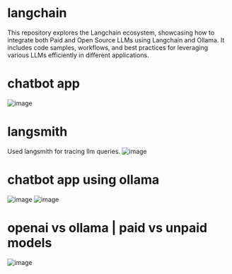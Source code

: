 # langchain
This repository explores the Langchain ecosystem, showcasing how to integrate both Paid and Open Source LLMs using Langchain and Ollama. It includes code samples, workflows, and best practices for leveraging various LLMs efficiently in different applications.

# chatbot app
![image](https://github.com/user-attachments/assets/341deab6-1c63-4722-9eac-a5bfe351ee64)

# langsmith 
Used langsmith for tracing llm queries.
![image](https://github.com/user-attachments/assets/eb94709c-0217-4b9f-824c-b08e083cbd52)

# chatbot app using ollama
![image](https://github.com/user-attachments/assets/a5b19449-5f84-4175-a112-f5925d329869)
![image](https://github.com/user-attachments/assets/73e8b2b1-4718-4f7f-af6d-11cbf5195356)

# openai vs ollama | paid vs unpaid models
![image](https://github.com/user-attachments/assets/5af632ce-36ac-46fe-88aa-9e9594071691)

